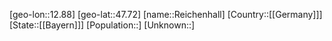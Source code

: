 ﻿---
location: [47.72,12.88]
type: City
tags:
- geo/City


SpocWebEntityId: 33688
isDeleted: false
confidential: public

---
[geo-lon::12.88]
[geo-lat::47.72]
[name::Reichenhall]
[Country::[[Germany]]]
[State::[[Bayern]]]
[Population::]
[Unknown::]

